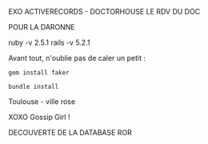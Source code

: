 
EXO ACTIVERECORDS - DOCTORHOUSE LE RDV DU DOC

POUR LA DARONNE

ruby -v 2.5.1 rails -v 5.2.1

Avant tout, n'oublie pas de caler un petit : 

```gem install faker```

```bundle install```

Toulouse - ville rose 

XOXO Gossip Girl !

DECOUVERTE DE LA DATABASE ROR

